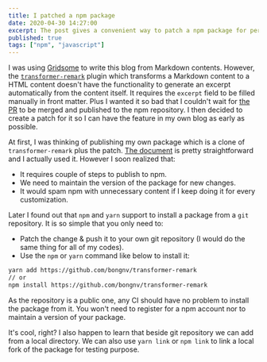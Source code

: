 ```yaml
---
title: I patched a npm package
date: 2020-04-30 14:27:00
excerpt: The post gives a convenient way to patch a npm package for personal usage.
published: true
tags: ["npm", "javascript"]
---
```


I was using [Gridsome](https://gridsome.org/) to write this blog from Markdown contents. However, the [`transformer-remark`](https://gridsome.org/plugins/@gridsome/transformer-remark) plugin which transforms a Markdown content to a HTML content doesn't have the functionality to generate an excerpt automatically from the content itself. It requires the `excerpt` field to be filled manually in front matter. Plus I wanted it so bad that I couldn't wait for [the PR](https://github.com/gridsome/gridsome/pull/1085) to be merged and published to the npm repository. I then decided to create a patch for it so I can have the feature in my own blog as early as possible.

At first, I was thinking of publishing my own package which is a clone of `transformer-remark` plus the patch. [The document](https://docs.npmjs.com/creating-and-publishing-scoped-public-packages) is pretty straightforward and I actually used it. However I soon realized that:

- It requires couple of steps to publish to npm.
- We need to maintain the version of the package for new changes.
- It would spam npm with unnecessary content if I keep doing it for every customization.

Later I found out that `npm` and `yarn` support to install a package from a `git` repository. It is so simple that you only need to:

- Patch the change & push it to your own git repository (I would do the same thing for all of my codes).
- Use the `npm` or `yarn` command like below to install it:

```bash
yarn add https://github.com/bongnv/transformer-remark
// or
npm install https://github.com/bongnv/transformer-remark
```

As the repository is a public one, any CI should have no problem to install the package from it. You won't need to register for a npm account nor to maintain a version of your package.

It's cool, right? I also happen to learn that beside git repository we can add from a local directory. We can also use `yarn link` or `npm link` to link a local fork of the package for testing purpose.
